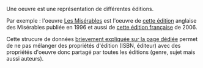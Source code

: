 <!-- LANG:EN, title="How to distinct editions from works"-->
<!-- LANG:EN, title="Comment faire la distinction entre des oeuvres et des éditions"-->
Une oeuvre est une représentation de différentes éditions. 

Par exemple : l'oeuvre [Les Misérables](https://inventaire.io/entity/wd:Q180736) est l'oeuvre de [cette édition](https://inventaire.io/entity/isbn:9780449911679) anglaise des Misérables publiée en 1996 et aussi de [cette édition française](https://inventaire.io/entity/isbn:9782010015779) de 2006.

Cette strucure de données [brievement expliquée sur la page dédiée](https://wiki.inventaire.io/wiki/Data?lang=fr#structure-des-donnée) permet de ne pas mélanger des propriétés d'édition (ISBN, éditeur) avec des propriétés d'oeuvre donc partagé par toutes les éditions (genre, sujet mais aussi auteurs).